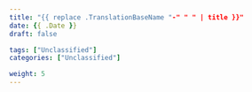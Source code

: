 ```yaml
---
title: "{{ replace .TranslationBaseName "-" " " | title }}"
date: {{ .Date }}
draft: false

tags: ["Unclassified"]
categories: ["Unclassified"]

weight: 5
---
```


